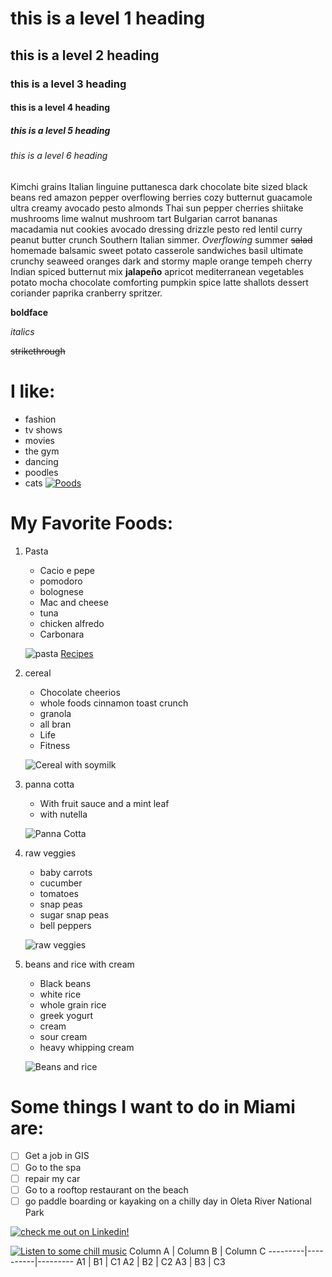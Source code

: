 # this is a level 1 heading
## this is a level 2 heading
### this is a level 3 heading
#### this is a level 4 heading
##### this is a level 5 heading
###### this is a level 6 heading
Kimchi grains Italian linguine puttanesca dark chocolate bite sized black beans red amazon pepper overflowing berries cozy butternut guacamole ultra creamy avocado pesto almonds Thai sun pepper cherries shiitake mushrooms lime walnut mushroom tart Bulgarian carrot bananas macadamia nut cookies avocado dressing drizzle pesto red 
lentil curry peanut butter crunch Southern Italian simmer. _Overflowing_ summer ~~salad~~ homemade balsamic sweet potato casserole sandwiches basil ultimate crunchy seaweed oranges dark and stormy maple orange tempeh cherry Indian spiced butternut mix **jalapeño** apricot mediterranean vegetables potato mocha chocolate comforting pumpkin spice latte shallots dessert coriander paprika cranberry spritzer.

**boldface**

_italics_

~~strikethrough~~


# I like:
* fashion
* tv shows
* movies
* the gym 
* dancing
* poodles
* cats
[![Poods](https://media-be.chewy.com/wp-content/uploads/2021/05/21102059/Poodle-FeaturedImage-1024x615.jpg "my favorite dogs are poodles")](https://github.com/marimh13)

# My Favorite Foods:
1. Pasta
    * Cacio e pepe
    * pomodoro 
    * bolognese
    * Mac and cheese
    * tuna 
    * chicken alfredo
    * Carbonara

    ![pasta](https://therecipecritic.com/wp-content/uploads/2022/11/tag-pasta-1-400x533.jpg "yum!")
    [Recipes](https://www.bonappetit.com/gallery/slideshow/favorite-pasta-recipes "go to recipes")

2. cereal
    * Chocolate cheerios 
    * whole foods cinnamon toast crunch
    * granola
    * all bran
    * Life
    * Fitness

    ![Cereal with soymilk](https://www.verywellhealth.com/thmb/mz1yXslWImJzSxx6cGqsLTzJrlk=/750x0/filters:no_upscale():max_bytes(150000):strip_icc():format(webp)/30D7A016-ABA5-48DD-BE39-3E7A223A03BF-96f2ba9e6c724dc9b2ba638b0c0f44a2.jpeg "I'm not a big fan of cow milk on my cereal")
3. panna cotta
    * With fruit sauce and a mint leaf
    * with  nutella

    ![Panna Cotta](https://natashaskitchen.com/wp-content/uploads/2015/10/Panna-Cotta-6.jpg "I prefer my panna cotta in a cup")
4. raw veggies 
    * baby carrots
    * cucumber
    * tomatoes
    * snap peas
    * sugar snap peas
    * bell peppers

    ![raw veggies](https://www.dinneratthezoo.com/wp-content/uploads/2020/01/veggie-tray-5.jpg "I love veggies with dips")
5. beans and rice with cream 
    * Black beans
    * white rice
    * whole grain rice
    * greek yogurt
    * cream
    * sour cream
    * heavy whipping cream
    
    ![Beans and rice](https://www.veggiesdontbite.com/wp-content/uploads/2020/04/vegan-mexican-dried-black-beans-34.jpg "These colors are so pretty")

# Some things I want to do in Miami are: 
- [ ] Get a job in GIS
- [ ] Go to the spa
- [ ] repair my car
- [ ] Go to a rooftop restaurant on the beach
- [ ] go paddle boarding or kayaking on a chilly day in Oleta River National Park

[![check me out on Linkedin!](https://logos-world.net/wp-content/uploads/2020/05/Linkedin-Logo.png "check me out on Linkedin!")](https://www.linkedin.com/in/maria-maldonado-942774bb/)

[![Listen to some chill music](https://img.youtube.com/vi/3zeHBreluF8/0.jpg)](https://youtu.be/3zeHBreluF8 "Listen to some calm rainy day music")
Column A | Column B | Column C
---------|----------|---------
 A1 | B1 | C1
 A2 | B2 | C2
 A3 | B3 | C3